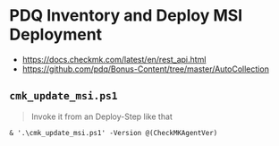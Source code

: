 # PDQ Inventory and Deploy MSI Deployment

- https://docs.checkmk.com/latest/en/rest_api.html
- https://github.com/pdq/Bonus-Content/tree/master/AutoCollection

## `cmk_update_msi.ps1`

> Invoke it from an Deploy-Step like that 

```
& '.\cmk_update_msi.ps1' -Version @(CheckMKAgentVer)
```
